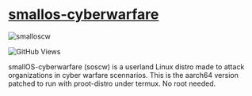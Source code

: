 # [smallos-cyberwarfare](https://github.com/smallOS-cyberwarfare/smallOS-cyberwarfare)

![smalloscw](https://user-images.githubusercontent.com/56775178/160309717-1587b6c0-7eea-4924-a904-a83eb57be724.png)


![GitHub Views](https://komarev.com/ghpvc/?username=smallOS-cyberwarfare&color=05C605)


<!-- ![Top Langs](https://github-readme-stats.vercel.app/api/top-langs/?username=smallOS-cyberwarfare&langs_count=10)
-->

smallOS-cyberwarfare (soscw) is a userland Linux distro made to attack organizations in cyber warfare scennarios.
This is the aarch64 version patched to run with proot-distro under termux. No root needed.
